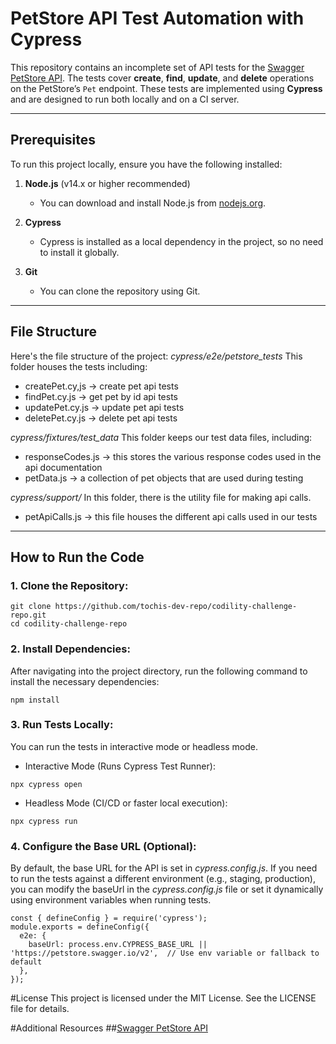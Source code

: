# **PetStore API Test Automation with Cypress**

This repository contains an incomplete set of API tests for the [Swagger PetStore API](https://petstore.swagger.io/). The tests cover **create**, **find**, **update**, and **delete** operations on the PetStore’s `Pet` endpoint. These tests are implemented using **Cypress** and are designed to run both locally and on a CI server.

---

## **Prerequisites**

To run this project locally, ensure you have the following installed:

1. **Node.js** (v14.x or higher recommended)
   - You can download and install Node.js from [nodejs.org](https://nodejs.org/).
   
2. **Cypress**
   - Cypress is installed as a local dependency in the project, so no need to install it globally.

3. **Git**
   - You can clone the repository using Git. 

---

## **File Structure**

Here's the file structure of the project:
*cypress/e2e/petstore_tests*
This folder houses the tests including:
- createPet.cy,js -> create pet api tests
- findPet.cy.js -> get pet by id api tests
- updatePet.cy.js -> update pet api tests
- deletePet.cy.js -> delete pet api tests

*cypress/fixtures/test_data*
This folder keeps our test data files, including:
- responseCodes.js -> this stores the various response codes used in the api documentation
- petData.js -> a collection of pet objects that are used during testing

*cypress/support/*
In this folder, there is the utility file for making api calls.
- petApiCalls.js -> this file houses the different api calls used in our tests

---

## **How to Run the Code**

### 1. **Clone the Repository**:
```
git clone https://github.com/tochis-dev-repo/codility-challenge-repo.git
cd codility-challenge-repo
```
### 2. Install Dependencies:
After navigating into the project directory, run the following command to install the necessary dependencies:
```
npm install
```
### 3. Run Tests Locally:
You can run the tests in interactive mode or headless mode.

- Interactive Mode (Runs Cypress Test Runner):
```
npx cypress open
```
- Headless Mode (CI/CD or faster local execution):
```
npx cypress run
```
### 4. Configure the Base URL (Optional):
By default, the base URL for the API is set in *cypress.config.js*. If you need to run the tests against a different environment (e.g., staging, production), you can modify the baseUrl in the *cypress.config.js* file or set it dynamically using environment variables when running tests.

```
const { defineConfig } = require('cypress');
module.exports = defineConfig({
  e2e: {
    baseUrl: process.env.CYPRESS_BASE_URL || 'https://petstore.swagger.io/v2',  // Use env variable or fallback to default
  },
});
```
#License
This project is licensed under the MIT License. See the LICENSE file for details.

#Additional Resources
##[Swagger PetStore API](https://petstore.swagger.io/)
